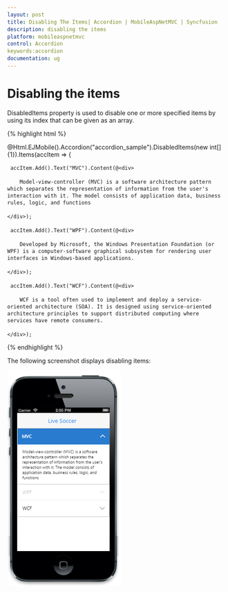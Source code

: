 ```yaml
---
layout: post
title: Disabling The Items| Accordion | MobileAspNetMVC | Syncfusion
description: disabling the items
platform: mobileaspnetmvc
control: Accordion
keywords:accordion
documentation: ug
---
```


# Disabling the items

DisabledItems property is used to disable one or more specified items by using its index that can be given as an array.




{% highlight html %}

@Html.EJMobile().Accordion("accordion_sample").DisabledItems(new int[] {1}).Items(accItem =>
 {

     accItem.Add().Text("MVC").Content(@<div>

        Model-view-controller (MVC) is a software architecture pattern which separates the representation of information from the user's interaction with it. The model consists of application data, business rules, logic, and functions

    </div>);

     accItem.Add().Text("WPF").Content(@<div>

        Developed by Microsoft, the Windows Presentation Foundation (or WPF) is a computer-software graphical subsystem for rendering user interfaces in Windows-based applications.

    </div>);

     accItem.Add().Text("WCF").Content(@<div>

        WCF is a tool often used to implement and deploy a service-oriented architecture (SOA). It is designed using service-oriented architecture principles to support distributed computing where services have remote consumers.

    </div>);
{% endhighlight %}


The following screenshot displays disabling items:

![](Disabling-the-items_images/Disabling-the-items_img1.png)




